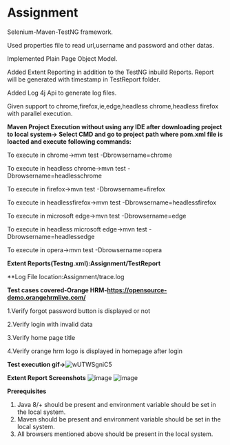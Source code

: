 # Assignment

Selenium-Maven-TestNG framework.

Used properties file to read url,username and password and other datas.

Implemented Plain Page Object Model.

Added Extent Reporting in addition to the TestNG inbuild Reports. Report will be generated with timestamp in TestReport folder.

Added Log 4j Api to generate log files.

Given support to chrome,firefox,ie,edge,headless chrome,headless firefox with parallel execution.

**Maven Project Execution without using any IDE after downloading project to local system-> Select CMD and go to project path where pom.xml file is loacted and execute following commands:**

To execute in chrome->mvn test -Dbrowsername=chrome

To execute in headless chrome->mvn test -Dbrowsername=headlesschrome

To execute in firefox->mvn test -Dbrowsername=firefox

To execute in headlessfirefox->mvn test -Dbrowsername=headlessfirefox

To execute in microsoft edge->mvn test -Dbrowsername=edge

To execute in headless microsoft edge->mvn test -Dbrowsername=headlessedge

To execute in opera->mvn test -Dbrowsername=opera

**Extent Reports(Testng.xml):Assignment/TestReport**

**Log File location:Assignment/trace.log

**Test cases covered-Orange HRM-https://opensource-demo.orangehrmlive.com/**

1.Verify forgot password button is displayed or not

2.Verify login with invalid data

3.Verify home page title

4.Verify orange hrm logo is displayed in homepage after login

**Test execution gif->**![wUTWSgniC5](https://user-images.githubusercontent.com/52770689/145929474-97723a6f-fc8a-4ab2-aee4-00620c7dfb63.gif)

**Extent Report Screenshots**
![image](https://user-images.githubusercontent.com/52770689/145929780-b0cf0041-7df9-4f58-939a-b36cb00dfeb6.png)
![image](https://user-images.githubusercontent.com/52770689/145929889-ea43edc9-c84a-4ff3-9bcd-a9237570f5b5.png)

**Prerequisites**

1. Java 8/+ should be present and environment variable should be set in the local system.
2. Maven should be present and environment variable should be set in the local system.
3. All browsers mentioned above should be present in the local system.





